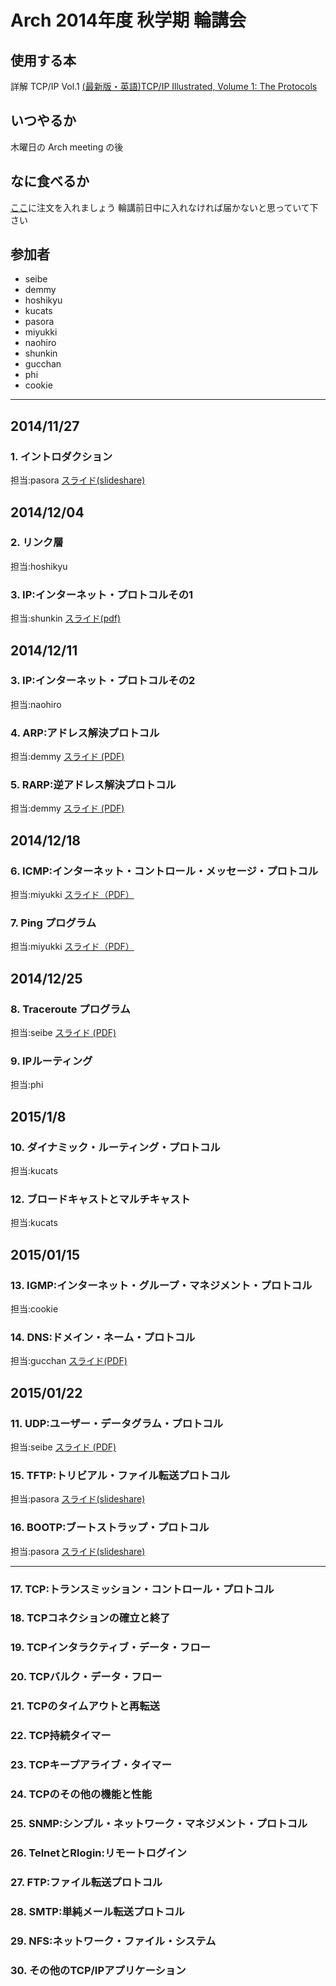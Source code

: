 Arch 2014年度 秋学期 輪講会
========

使用する本
--------
詳解 TCP/IP Vol.1
[(最新版・英語)TCP/IP Illustrated, Volume 1: The Protocols](http://www.jtbookyard.com/uploads/6/2/9/3/6293106/tcp_ip_illustrated_volume_1_the_protocols_2nd_edit.pdf)

いつやるか
--------
木曜日の Arch meeting の後

なに食べるか
--------
[ここ](https://docs.google.com/spreadsheets/d/1C_HDey8-bp7XasdJRWqxwoHGUwWtii9WKyp3z7LlxxM/edit?usp=sharing)に注文を入れましょう
輪講前日中に入れなければ届かないと思っていて下さい

参加者
--------
* seibe
* demmy
* hoshikyu
* kucats
* pasora
* miyukki
* naohiro
* shunkin
* gucchan
* phi
* cookie

----

2014/11/27
--------
### 1. イントロダクション
担当:pasora
[スライド(slideshare)](http://www.slideshare.net/pasora1/tcp-ip-42334789)

2014/12/04
--------
### 2. リンク層
担当:hoshikyu

### 3. IP:インターネット・プロトコルその1
担当:shunkin
[スライド(pdf)](http://web.sfc.wide.ad.jp/~shunkin/slide.pdf)

2014/12/11
--------
### 3. IP:インターネット・プロトコルその2
担当:naohiro

### 4. ARP:アドレス解決プロトコル
担当:demmy
[スライド (PDF)](http://web.sfc.wide.ad.jp/~demmy/vol1/arp-rarp.pdf)

### 5. RARP:逆アドレス解決プロトコル
担当:demmy
[スライド (PDF)](http://web.sfc.wide.ad.jp/~demmy/vol1/arp-rarp.pdf)

2014/12/18
--------
### 6. ICMP:インターネット・コントロール・メッセージ・プロトコル
担当:miyukki
[スライド（PDF）](http://web.sfc.wide.ad.jp/~miyukki/rg/20141218.pdf)

### 7. Ping プログラム
担当:miyukki
[スライド（PDF）](http://web.sfc.wide.ad.jp/~miyukki/rg/20141218.pdf)

2014/12/25
--------
### 8. Traceroute プログラム
担当:seibe
[スライド (PDF)](https://web.sfc.wide.ad.jp/~seibe/tcp-ip/141225_TCP-IP%e8%bc%aa%e8%ac%9b%e4%bc%9a.pdf)

### 9. IPルーティング
担当:phi

2015/1/8
--------
### 10. ダイナミック・ルーティング・プロトコル
担当:kucats

### 12. ブロードキャストとマルチキャスト
担当:kucats

2015/01/15
--------
### 13. IGMP:インターネット・グループ・マネジメント・プロトコル
担当:cookie

### 14. DNS:ドメイン・ネーム・プロトコル
担当:gucchan
[スライド(PDF)](http://web.sfc.wide.ad.jp/~gucchan/slide/dns.pdf)

2015/01/22
--------
### 11. UDP:ユーザー・データグラム・プロトコル
担当:seibe
[スライド (PDF)](https://web.sfc.wide.ad.jp/~seibe/tcp-ip/150108_TCP-IP%e8%bc%aa%e8%ac%9b%e4%bc%9a.pdf)

### 15. TFTP:トリビアル・ファイル転送プロトコル
担当:pasora
[スライド(slideshare)](http://www.slideshare.net/pasora1/tftp-44194886)

### 16. BOOTP:ブートストラップ・プロトコル
担当:pasora
[スライド(slideshare)](http://www.slideshare.net/pasora1/arch-tcpip-bootp)

---

### 17. TCP:トランスミッション・コントロール・プロトコル
### 18. TCPコネクションの確立と終了
### 19. TCPインタラクティブ・データ・フロー
### 20. TCPバルク・データ・フロー
### 21. TCPのタイムアウトと再転送
### 22. TCP持続タイマー
### 23. TCPキープアライブ・タイマー
### 24. TCPのその他の機能と性能
### 25. SNMP:シンプル・ネットワーク・マネジメント・プロトコル
### 26. TelnetとRlogin:リモートログイン
### 27. FTP:ファイル転送プロトコル
### 28. SMTP:単純メール転送プロトコル
### 29. NFS:ネットワーク・ファイル・システム
### 30. その他のTCP/IPアプリケーション
